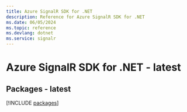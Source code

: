 ```yaml
---
title: Azure SignalR SDK for .NET
description: Reference for Azure SignalR SDK for .NET
ms.date: 06/05/2024
ms.topic: reference
ms.devlang: dotnet
ms.service: signalr
---
```

# Azure SignalR SDK for .NET - latest
## Packages - latest
[!INCLUDE [packages](signalr-index.md)]